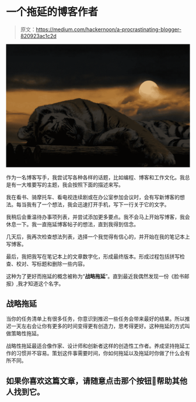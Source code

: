 # 一个拖延的博客作者

> 原文：<https://medium.com/hackernoon/a-procrastinating-blogger-820923ac1c2d>

![](img/26f1febc6fe6967ca3b1b5509debb4b8.png)

作为一名博客写手，我尝试写各种各样的话题，比如编程、博客和工作文化。我总是有一大堆要写的主题，我会按照下面的描述来写。

我在看书、骑摩托车、看电视连续剧或在办公室参加会议时，会有写新博客的想法。每当我有了一个想法，我会迅速打开手机，写下一行关于它的文字。

我稍后会重温待办事项列表，并尝试添加更多要点。我不会马上开始写博客，我会休息一下。我一直拖延博客帖子的想法，直到我得到信念。

几天后，我再次检查想法列表，选择一个我觉得有信心的，并开始在我的笔记本上写博客。

最后，我把我写在笔记本上的文章数字化，形成最终版本。形成过程包括拼写检查、校对、写标题和删除一些内容。

这种为了更好而拖延的概念被称为“**战略拖延**”。直到最近我偶然发现一份《脸书邮报》,我才知道这个名字。

## 战略拖延

当你的任务清单上有很多任务，你意识到推迟一些任务会带来最好的结果。所以推迟一天左右会让你有更多的时间变得更有创造力，思考得更好。这种拖延的方式叫做策略性拖延。

战略性拖延最适合像作家、设计师和创新者这样的创造性工作者。养成坚持拖延工作的习惯并不容易。策划这件事需要时间，你如何拖延以及拖延时你做了什么会有所不同。

## 如果你喜欢这篇文章，请随意点击那个按钮👏帮助其他人找到它。